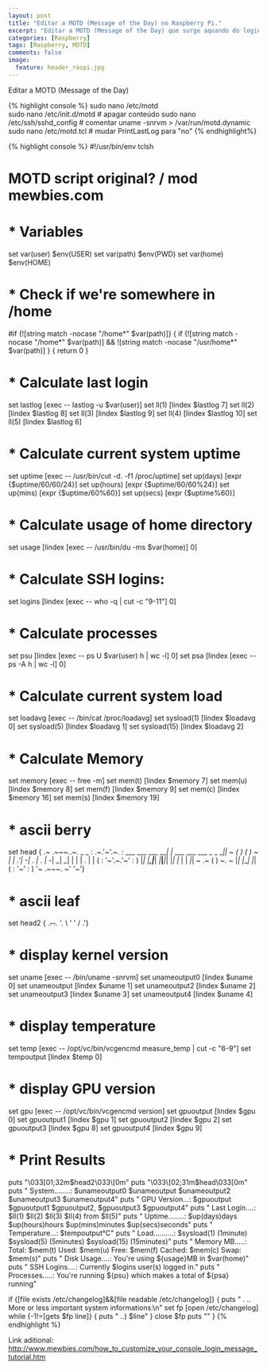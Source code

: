 ```yaml
---
layout: post
title: "Editar a MOTD (Message of the Day) no Raspberry Pi."
excerpt: "Editar a MOTD (Message of the Day) que surge aquando do login"
categories: [Raspberry]
tags: [Raspberry, MOTD]
comments: false
image:
  feature: header_raspi.jpg
---
```


Editar a MOTD (Message of the Day)

{% highlight console %}
sudo nano /etc/motd           
sudo nano /etc/init.d/motd        # apagar conteúdo
sudo nano /etc/ssh/sshd_config    # comentar uname -snrvm > /var/run/motd.dynamic
sudo nano /etc/motd.tcl           # mudar  PrintLastLog para "no"
{% endhighlight%}

{% highlight console %}
#!/usr/bin/env tclsh
# MOTD script original? / mod mewbies.com

# * Variables
set var(user) $env(USER)
set var(path) $env(PWD)
set var(home) $env(HOME)

# * Check if we're somewhere in /home
#if {![string match -nocase "/home*" $var(path)]} {
if {![string match -nocase "/home*" $var(path)] && ![string match -nocase "/usr/home*" $var(path)] } {
return 0
}

# * Calculate last login
set lastlog [exec -- lastlog -u $var(user)]
set ll(1) [lindex $lastlog 7]
set ll(2) [lindex $lastlog 8]
set ll(3) [lindex $lastlog 9]
set ll(4) [lindex $lastlog 10]
set ll(5) [lindex $lastlog 6]

# * Calculate current system uptime
set uptime [exec -- /usr/bin/cut -d. -f1 /proc/uptime]
set up(days) [expr {$uptime/60/60/24}]
set up(hours) [expr {$uptime/60/60%24}]
set up(mins) [expr {$uptime/60%60}]
set up(secs) [expr {$uptime%60}]

# * Calculate usage of home directory
set usage [lindex [exec -- /usr/bin/du -ms $var(home)] 0]

# * Calculate SSH logins:
set logins [lindex [exec -- who -q | cut -c "9-11"] 0]

# * Calculate processes
set psu [lindex [exec -- ps U $var(user) h | wc -l] 0]
set psa [lindex [exec -- ps -A h | wc -l] 0]

# * Calculate current system load
set loadavg [exec -- /bin/cat /proc/loadavg]
set sysload(1) [lindex $loadavg 0]
set sysload(5) [lindex $loadavg 1]
set sysload(15) [lindex $loadavg 2]

# * Calculate Memory
set memory [exec -- free -m]
set mem(t) [lindex $memory 7]
set mem(u) [lindex $memory 8]
set mem(f) [lindex $memory 9]
set mem(c) [lindex $memory 16]
set mem(s) [lindex $memory 19]

# * ascii berry
set head { .~ .~~~..~. _ _
: .~.'~'.~. : ___ ___ ___ ___| |_ ___ ___ ___ _ _ ___|_|
~ ( ) ( ) ~ | _| .'|_ -| . | . | -_| _| _| | | | . | |
( : '~'.~.'~' : ) |_| |__,|___| _|___|___|_| |_| |_ | | _|_|
~ .~ ( ) ~. ~ |_| |___| |_|
( : '~' : )
'~ .~~~. ~'
'~'}
# * ascii leaf
set head2 {
.~~. .~~.
'. \ ' ' / .'}
# * display kernel version
set uname [exec -- /bin/uname -snrvm]
set unameoutput0 [lindex $uname 0]
set unameoutput [lindex $uname 1]
set unameoutput2 [lindex $uname 2]
set unameoutput3 [lindex $uname 3]
set unameoutput4 [lindex $uname 4]
# * display temperature
set temp [exec -- /opt/vc/bin/vcgencmd measure_temp | cut -c "6-9"]
set tempoutput [lindex $temp 0]
# * display GPU version
set gpu [exec -- /opt/vc/bin/vcgencmd version]
set gpuoutput [lindex $gpu 0]
set gpuoutput1 [lindex $gpu 1]
set gpuoutput2 [lindex $gpu 2]
set gpuoutput3 [lindex $gpu 8]
set gpuoutput4 [lindex $gpu 9]

# * Print Results
puts "\033\[01;32m$head2\033\[0m"
puts "\033\[02;31m$head\033\[0m"
puts " System........: $unameoutput0 $unameoutput $unameoutput2 $unameoutput3 $unameoutput4"
puts " GPU Version...: $gpuoutput $gpuoutput1 $gpuoutput2, $gpuoutput3 $gpuoutput4"
puts " Last Login....: $ll(1) $ll(2) $ll(3) $ll(4) from $ll(5)"
puts " Uptime........: $up(days)days $up(hours)hours $up(mins)minutes $up(secs)seconds"
puts " Temperature...: $tempoutput°C"
puts " Load..........: $sysload(1) (1minute) $sysload(5) (5minutes) $sysload(15) (15minutes)"
puts " Memory MB.....: Total: $mem(t) Used: $mem(u) Free: $mem(f) Cached: $mem(c) Swap: $mem(s)"
puts " Disk Usage....: You're using ${usage}MB in $var(home)"
puts " SSH Logins....: Currently $logins user(s) logged in."
puts " Processes.....: You're running ${psu} which makes a total of ${psa} running"

if {[file exists /etc/changelog]&&[file readable /etc/changelog]} {
puts " . .. More or less important system informations:\n"
set fp [open /etc/changelog]
while {-1!=[gets $fp line]} {
puts " ..) $line"
}
close $fp
puts ""
}
{% endhighlight %}

Link aditional:
<http://www.mewbies.com/how_to_customize_your_console_login_message_tutorial.htm>
